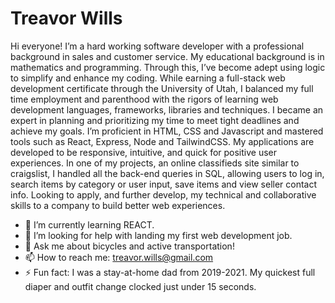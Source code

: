 # Treavor Wills

Hi everyone! I’m a hard working software developer with a professional background in sales and customer service. My educational background is in mathematics and programming. Through this, I’ve become adept using logic to simplify and enhance my coding. While earning a full-stack web development certificate through the University of Utah, I balanced my full time employment and parenthood with the rigors of learning web development languages, frameworks, libraries and techniques. I became an expert in planning and prioritizing my time to meet tight deadlines and achieve my goals. I’m proficient in HTML, CSS and Javascript and mastered tools such as React, Express, Node and TailwindCSS.  My applications are developed to be responsive, intuitive, and quick for positive user experiences. In one of my projects, an online classifieds site similar to craigslist, I handled all the back-end queries in SQL, allowing users to log in, search items by category or user input, save items and view seller contact info. 
Looking to apply, and further develop, my technical and collaborative skills to a company to build better web experiences. 

- 🌱 I’m currently learning REACT.
- 🤔 I’m looking for help with landing my first web development job.
- 💬 Ask me about bicycles and active transportation!
- 📫 How to reach me: treavor.wills@gmail.com
- ⚡ Fun fact: I was a stay-at-home dad from 2019-2021. My quickest full diaper and outfit change clocked just under 15 seconds. 


<!--
**treavorwills/treavorwills** is a ✨ _special_ ✨ repository because its `README.md` (this file) appears on your GitHub profile.

Here are some ideas to get you started:

- 🔭 I’m currently working on ...
- 🌱 I’m currently learning ...
- 👯 I’m looking to collaborate on ...
- 🤔 I’m looking for help with ...
- 💬 Ask me about ...
- 📫 How to reach me: ...
- 😄 Pronouns: ...
- ⚡ Fun fact: ...
-->

